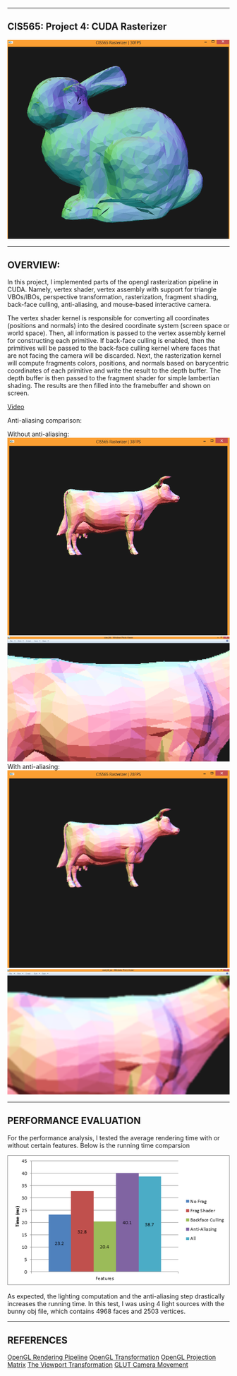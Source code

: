 ﻿-------------------------------------------------------------------------------
CIS565: Project 4: CUDA Rasterizer
-------------------------------------------------------------------------------

![Bunny](renders/bunny.png)

-------------------------------------------------------------------------------
OVERVIEW:
-------------------------------------------------------------------------------
In this project, I implemented parts of the opengl rasterization pipeline in CUDA. Namely, vertex shader, 
vertex assembly with support for triangle VBOs/IBOs, perspective transformation, rasterization, fragment
shading, back-face culling, anti-aliasing, and mouse-based interactive camera.

The vertex shader kernel is responsible for converting all coordinates (positions and normals) into the desired coordinate
system (screen space or world space). Then, all information is passed to the vertex assembly kernel for constructing each
primitive. If back-face culling is enabled, then the primitives will be passed to the back-face culling kernel where faces that
are not facing the camera will be discarded. Next, the rasterization kernel will compute fragments colors, positions, and normals
based on barycentric coordinates of each primitive and write the result to the depth buffer. The depth buffer is then
passed to the fragment shader for simple lambertian shading. The results are then filled into the framebuffer and shown on screen.

[Video](http://youtu.be/VETewtqqOCI)

Anti-aliasing comparison:

Without anti-aliasing:
![No Anti-Aliasing](renders/cow_bfc.png)
![No Anti-Aliasing](renders/cow_no_aa_zoomed.png)
With anti-aliasing:
![Anti-Aliasing](renders/cow_bfc_aa.png)
![Anti-Aliasing](renders/cow_aa_zoomed.png)

-------------------------------------------------------------------------------
PERFORMANCE EVALUATION
-------------------------------------------------------------------------------
For the performance analysis, I tested the average rendering time with or without certain features. Below is the running time comparsion

![results](renders/perf.png)

As expected, the lighting computation and the anti-aliasing step drastically increases the running time. In this test, I was using 4 light 
sources with the bunny obj file, which contains 4968 faces and 2503 vertices.

---
REFERENCES
---
[OpenGL Rendering Pipeline](http://www.songho.ca/opengl/gl_pipeline.html)
[OpenGL Transformation](http://www.songho.ca/opengl/gl_transform.html)
[OpenGL Projection Matrix](http://www.songho.ca/opengl/gl_projectionmatrix.html)
[The Viewport Transformation](http://glasnost.itcarlow.ie/~powerk/GeneralGraphicsNotes/projection/viewport_transformation.html)
[GLUT Camera Movement](http://www.lighthouse3d.com/tutorials/glut-tutorial/mouse-putting-it-all-together/)